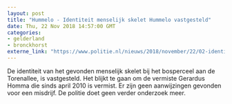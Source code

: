 ```yaml
---
layout: post
title: "Hummelo - Identiteit menselijk skelet Hummelo vastgesteld"
date: Thu, 22 Nov 2018 14:57:00 GMT
categories: 
- gelderland 
- bronckhorst 
externe_link: "https://www.politie.nl/nieuws/2018/november/22/02-identiteit-menselijk-skelet-hummelo-vastgesteld.html"
---
```


De identiteit van het gevonden menselijk skelet bij het bosperceel aan de Torenallee, is vastgesteld. Het blijkt te gaan om de vermiste Gerardus Homma die sinds april 2010 is vermist. Er zijn geen aanwijzingen gevonden voor een misdrijf. De politie doet geen verder onderzoek meer.
